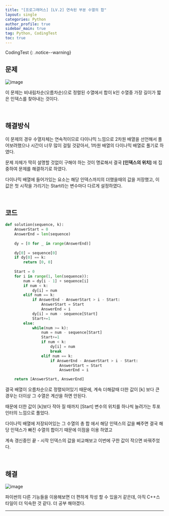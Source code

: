 ```yaml
---
title: "[프로그래머스] [LV.2] 연속된 부분 수열의 합"
layout: single
categories: Python
author_profile: true
sidebar_main: true
tag: Python, CodingTest
toc: true
---
```




CodingTest
{: .notice--warning}



## 문제

![image](https://user-images.githubusercontent.com/69719507/230967915-0569019b-5025-4b09-b4fa-354257a468eb.png)

이 문제는 비내림차순(오름차순)으로 정렬된 수열에서 합이 k인 수열중 가장 길이가 짧은 인덱스를 찾아내는 것이다.



<br>



## 해결방식


이 문제의 경우 수열자체는 연속적이므로 다이나믹 느낌으로 2차원 배열을 선언해서 풀어보려했으나 시간이 너무 많이 걸릴 것같아서, 1차원 배열의 다이나믹 배열로 풀기로 하였다.    

문제 자체가 딱히 설명할 것없이 구해야 하는 것이 명료해서 결국 **[인덱스의 위치]** 에 집중하여 문제를 해결하기로 하였다.

다이나믹 배열에 들어가있는 요소는 해당 인덱스까지의 더했을때의 값을 저장했고, 이 값은 첫 시작을 가리기는 Start라는 변수마다 다르게 설정하였다.   



<br>


## 코드



```python
def solution(sequence, k):
    AnswerStart = 0
    AnswerEnd = len(sequence)
    
    dy = [0 for _ in range(AnswerEnd)]
    
    dy[0] = sequence[0]
    if dy[0] == k:    
        return [0, 0]
     
    Start = 0
    for i in range(1, len(sequence)):
        num = dy[i - 1] + sequence[i]
        if num < k:
            dy[i] = num
        elif num == k:
            if AnswerEnd - AnswerStart > i - Start:
                AnswerStart = Start
                AnswerEnd = i               
            dy[i] = num - sequence[Start]
            Start+=1
        else:
            while(num >= k):
                num = num - sequence[Start]
                Start+=1
                if num < k:
                    dy[i] = num
                    break
                elif num == k:
                    if AnswerEnd - AnswerStart > i - Start:
                        AnswerStart = Start
                        AnswerEnd = i

    return [AnswerStart, AnswerEnd]

```


결국 배열이 오름차순으로 정렬되어있기 때문에, 계속 더해갈때 더한 값이 [k] 보다 큰 경우는 더이상 그 수열은 계산을 하면 안된다.   

때문에 더한 값이 [k]보다 작아 질 때까지 [Start] 변수의 위치를 하나씩 늘려가는 투포인터의 느낌으로 풀었다.

다이나믹 배열에 저장되어있는 그 수열의 총 합 에서 해당 인덱스의 값을 빼주면 결국 해당 인덱스가 빠진 수열의 합이기 때문에 이점을 이용 하였고

계속 갱신중인 끝 - 시작 인덱스의 값을 비교해보고 이번에 구한 값이 작으면 바꿔주었다.   




<br>



## 해결


![image](https://user-images.githubusercontent.com/69719507/230971498-597c9623-c800-434e-b3c3-ab668f8c4c12.png)


파이썬의 다른 기능들을 이용해보면 더 편하게 작성 할 수 있을거 같은데, 아직 C++스타일이 더 익숙한 것 같다. 더 공부 해야겠다.



***